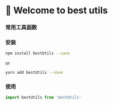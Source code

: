 # 🚀 Welcome to best utils

### 常用工具函数

### 安装

```bash
npm install bestUtils --save
```

or

```bash
yarn add bestUtils --save
```

### 使用

```js
import bestUtils from 'bestUtils'
```
